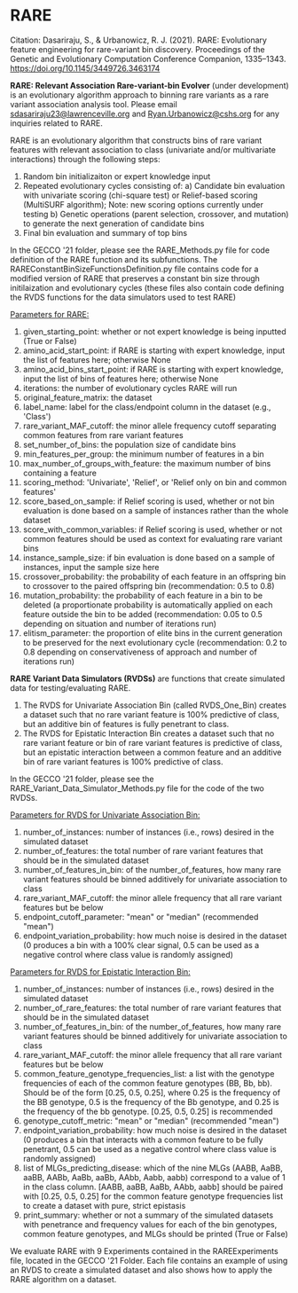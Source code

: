 # RARE
Citation: Dasariraju, S., & Urbanowicz, R. J. (2021). RARE: Evolutionary feature engineering for rare-variant bin discovery. Proceedings of the Genetic and Evolutionary Computation Conference Companion, 1335–1343. https://doi.org/10.1145/3449726.3463174

**RARE: Relevant Association Rare-variant-bin Evolver** (under development) is an evolutionary algorithm approach to binning rare variants as a rare variant association analysis tool. Please email sdasariraju23@lawrenceville.org and Ryan.Urbanowicz@cshs.org for any inquiries related to RARE. 

RARE is an evolutionary algorithm that constructs bins of rare variant features with relevant association to class (univariate and/or multivariate interactions)
through the following steps:

1) Random bin initializaiton or expert knowledge input
2) Repeated evolutionary cycles consisting of:
  a) Candidate bin evaluation with univariate scoring (chi-square test) or Relief-based scoring (MultiSURF algorithm); Note: new scoring options currently under testing
  b) Genetic operations (parent selection, crossover, and mutation) to generate the next generation of candidate bins
3) Final bin evaluation and summary of top bins

In the GECCO '21 folder, please see the RARE_Methods.py file for code definition of the RARE function and its subfunctions. The RAREConstantBinSizeFunctionsDefinition.py file contains code for a modified version of RARE that preserves a constant bin size through initilaization and evolutionary cycles (these files also contain code defining the RVDS functions for the data simulators used to test RARE)

<ins>Parameters for RARE:</ins>
1) given_starting_point: whether or not expert knowledge is being inputted (True or False)
2) amino_acid_start_point: if RARE is starting with expert knowledge, input the list of features here; otherwise None
3) amino_acid_bins_start_point: if RARE is starting with expert knowledge, input the list of bins of features here; otherwise None
4) iterations: the number of evolutionary cycles RARE will run
5) original_feature_matrix: the dataset 
6) label_name: label for the class/endpoint column in the dataset (e.g., 'Class')
7) rare_variant_MAF_cutoff: the minor allele frequency cutoff separating common features from rare variant features
8) set_number_of_bins: the population size of candidate bins
9) min_features_per_group: the minimum number of features in a bin
10) max_number_of_groups_with_feature: the maximum number of bins containing a feature
11) scoring_method: 'Univariate', 'Relief', or 'Relief only on bin and common features'
12) score_based_on_sample: if Relief scoring is used, whether or not bin evaluation is done based on a sample of instances rather than the whole dataset
13) score_with_common_variables: if Relief scoring is used, whether or not common features should be used as context for evaluating rare variant bins
14) instance_sample_size: if bin evaluation is done based on a sample of instances, input the sample size here
15) crossover_probability: the probability of each feature in an offspring bin to crossover to the paired offspring bin (recommendation: 0.5 to 0.8)
16) mutation_probability: the probability of each feature in a bin to be deleted (a proportionate probability is automatically applied on each feature outside the bin to be added (recommendation: 0.05 to 0.5 depending on situation and number of iterations run)
17) elitism_parameter: the proportion of elite bins in the current generation to be preserved for the next evolutionary cycle (recommendation: 0.2 to 0.8 depending on conservativeness of approach and number of iterations run)

**RARE Variant Data Simulators (RVDSs)** are functions that create simulated data for testing/evaluating RARE.
1) The RVDS for Univariate Association Bin (called RVDS_One_Bin) creates a dataset such that no rare variant feature is 100% predictive of class, but an additive bin of features is fully penetrant to class.
2) The RVDS for Epistatic Interaction Bin creates a dataset such that no rare variant feature or bin of rare variant features is predictive of class, but an epistatic interaction between a common feature and an additive bin of rare variant features is 100% predictive of class.

In the GECCO '21 folder, please see the RARE_Variant_Data_Simulator_Methods.py file for the code of the two RVDSs.

<ins>Parameters for RVDS for Univariate Association Bin:
1) number_of_instances: number of instances (i.e., rows) desired in the simulated dataset
2) number_of_features: the total number of rare variant features that should be in the simulated dataset
3) number_of_features_in_bin: of the number_of_features, how many rare variant features should be binned additively for univariate association to class
4) rare_variant_MAF_cutoff: the minor allele frequency that all rare variant features but be below
5) endpoint_cutoff_parameter: "mean" or "median" (recommended "mean")
6) endpoint_variation_probability: how much noise is desired in the dataset (0 produces a bin with a 100% clear signal, 0.5 can be used as a negative control where class value is randomly assigned)

<ins>Parameters for RVDS for Epistatic Interaction Bin:
1) number_of_instances: number of instances (i.e., rows) desired in the simulated dataset
2) number_of_rare_features: the total number of rare variant features that should be in the simulated dataset
3) number_of_features_in_bin: of the number_of_features, how many rare variant features should be binned additively for univariate association to class
4) rare_variant_MAF_cutoff: the minor allele frequency that all rare variant features but be below
5) common_feature_genotype_frequencies_list: a list with the genotype frequencies of each of the common feature genotypes (BB, Bb, bb). Should be of the form [0.25, 0.5, 0.25], where 0.25 is the frequency of the BB genotype, 0.5 is the frequency of the Bb genotype, and 0.25 is the frequency of the bb genotype. [0.25, 0.5, 0.25] is recommended
6) genotype_cutoff_metric: "mean" or "median" (recommended "mean")
7) endpoint_variation_probability: how much noise is desired in the dataset (0 produces a bin that interacts with a common feature to be fully penetrant, 0.5 can be used as a negative control where class value is randomly assigned)
8) list of MLGs_predicting_disease: which of the nine MLGs (AABB, AaBB, aaBB, AABb, AaBb, aaBb, AAbb, Aabb, aabb) correspond to a value of 1 in the class column. [AABB, aaBB, AaBb, AAbb, aabb] should be paired with [0.25, 0.5, 0.25] for the common feature genotype frequencies list to create a dataset with pure, strict epistasis
9) print_summary: whether or not a summary of the simulated datasets with penetrance and frequency values for each of the bin genotypes, common feature genotypes, and MLGs should be printed (True or False)
                                                                                               
                                
We evaluate RARE with 9 Experiments contained in the RAREExperiments file, located in the GECCO '21 Folder. Each file contains an example of using an RVDS to create a simulated dataset and also shows how to apply the RARE algorithm on a dataset. 
